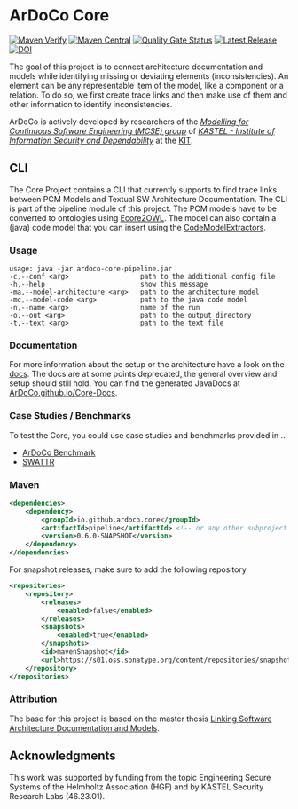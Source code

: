 # ArDoCo Core

[![Maven Verify](https://github.com/ArDoCo/Core/workflows/Maven%20Verify/badge.svg)](https://github.com/ArDoCo/Core/actions?query=workflow%3A%22Maven+Verify%22)
[![Maven Central](https://maven-badges.herokuapp.com/maven-central/io.github.ardoco.core/parent/badge.svg)](https://maven-badges.herokuapp.com/maven-central/io.github.ardoco.core/parent)
[![Quality Gate Status](https://sonarcloud.io/api/project_badges/measure?project=ArDoCo_Core&metric=alert_status)](https://sonarcloud.io/dashboard?id=ArDoCo_Core)
[![Latest Release](https://img.shields.io/github/release/ArDoCo/Core.svg)](https://github.com/ArDoCo/Core/releases/latest)
[![DOI](https://zenodo.org/badge/DOI/10.5281/zenodo.7274034.svg)](https://doi.org/10.5281/zenodo.7274034)

The goal of this project is to connect architecture documentation and models while identifying missing or deviating
elements (inconsistencies).
An element can be any representable item of the model, like a component or a relation.
To do so, we first create trace links and then make use of them and other information to identify inconsistencies.

ArDoCo is actively developed by researchers of
the _[Modelling for Continuous Software Engineering (MCSE) group](https://mcse.kastel.kit.edu)_
of _[KASTEL - Institute of Information Security and Dependability](https://kastel.kit.edu)_ at
the [KIT](https://www.kit.edu).

## CLI

The Core Project contains a CLI that currently supports to find trace links between PCM Models and Textual SW
Architecture Documentation.
The CLI is part of the pipeline module of this project.
The PCM models have to be converted to ontologies using [Ecore2OWL](https://github.com/kit-sdq/Ecore2OWL).
The model can also contain a (java) code model that you can insert using
the [CodeModelExtractors](https://github.com/ArDoCo/CodeModelExtractors).

### Usage

```
usage: java -jar ardoco-core-pipeline.jar
-c,--conf <arg>                  path to the additional config file
-h,--help                        show this message
-ma,--model-architecture <arg>   path to the architecture model
-mc,--model-code <arg>           path to the java code model
-n,--name <arg>                  name of the run
-o,--out <arg>                   path to the output directory
-t,--text <arg>                  path to the text file
```

### Documentation

For more information about the setup or the architecture have a look on the [docs](https://ardoco.github.io/Core).
The docs are at some points deprecated, the general overview and setup should still hold.
You can find the generated JavaDocs at [ArDoCo.github.io/Core-Docs](https://ArDoCo.github.io/Core-Docs/).

### Case Studies / Benchmarks

To test the Core, you could use case studies and benchmarks provided in ..

* [ArDoCo Benchmark](https://github.com/ArDoCo/Benchmark)
* [SWATTR](https://github.com/ArDoCo/SWATTR)



### Maven

```xml
<dependencies>
	<dependency>
		<groupId>io.github.ardoco.core</groupId>
		<artifactId>pipeline</artifactId> <!-- or any other subproject -->
		<version>0.6.0-SNAPSHOT</version>
	</dependency>
</dependencies>
```

For snapshot releases, make sure to add the following repository
```xml
<repositories>
	<repository>
		<releases>
			<enabled>false</enabled>
		</releases>
		<snapshots>
			<enabled>true</enabled>
		</snapshots>
		<id>mavenSnapshot</id>
		<url>https://s01.oss.sonatype.org/content/repositories/snapshots</url>
	</repository>
</repositories>
```

### Attribution

The base for this project is based on the master
thesis [Linking Software Architecture Documentation and Models](https://doi.org/10.5445/IR/1000126194).

## Acknowledgments

This work was supported by funding from the topic Engineering Secure Systems of the Helmholtz Association (HGF) and by
KASTEL Security Research Labs (46.23.01).
